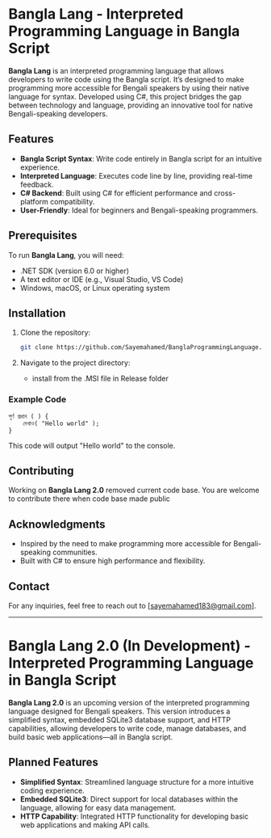 # Bangla Lang - Interpreted Programming Language in Bangla Script

**Bangla Lang** is an interpreted programming language that allows developers to write code using the Bangla script. It’s designed to make programming more accessible for Bengali speakers by using their native language for syntax. Developed using C#, this project bridges the gap between technology and language, providing an innovative tool for native Bengali-speaking developers.

## Features

- **Bangla Script Syntax**: Write code entirely in Bangla script for an intuitive experience.
- **Interpreted Language**: Executes code line by line, providing real-time feedback.
- **C# Backend**: Built using C# for efficient performance and cross-platform compatibility.
- **User-Friendly**: Ideal for beginners and Bengali-speaking programmers.

## Prerequisites

To run **Bangla Lang**, you will need:

- .NET SDK (version 6.0 or higher)
- A text editor or IDE (e.g., Visual Studio, VS Code)
- Windows, macOS, or Linux operating system

## Installation

1. Clone the repository:
   ```bash
   git clone https://github.com/Sayemahamed/BanglaProgrammingLanguage.git
   ```

2. Navigate to the project directory:
   - install from the .MSI file in Release folder

### Example Code
```বাংলা
পূর্ণ প্রধান ( ) {
    দেখাও( "Hello world" );
}
```

This code will output "Hello world" to the console.

## Contributing

Working on **Bangla Lang 2.0** removed current code base. You are welcome to contribute there when code base made public 

## Acknowledgments

- Inspired by the need to make programming more accessible for Bengali-speaking communities.
- Built with C# to ensure high performance and flexibility.

## Contact

For any inquiries, feel free to reach out to [sayemahamed183@gmail.com].

---

# Bangla Lang 2.0 (In Development) - Interpreted Programming Language in Bangla Script

**Bangla Lang 2.0** is an upcoming version of the interpreted programming language designed for Bengali speakers. This version introduces a simplified syntax, embedded SQLite3 database support, and HTTP capabilities, allowing developers to write code, manage databases, and build basic web applications—all in Bangla script.

## Planned Features

- **Simplified Syntax**: Streamlined language structure for a more intuitive coding experience.
- **Embedded SQLite3**: Direct support for local databases within the language, allowing for easy data management.
- **HTTP Capability**: Integrated HTTP functionality for developing basic web applications and making API calls.
